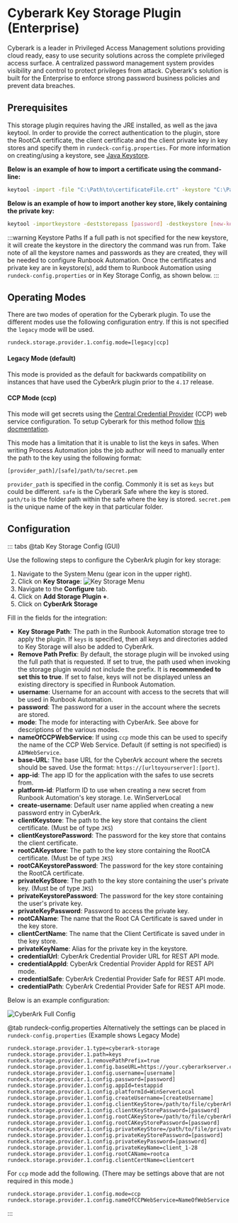 # Cyberark Key Storage Plugin (Enterprise)

Cyberark is a leader in Privileged Access Management solutions providing cloud ready, easy to use security solutions across the complete privileged access surface.  A centralized password management system provides visibility and control to protect privileges from attack.  Cyberark's solution is built for the Enterprise to enforce strong password business policies and prevent data breaches.

## Prerequisites
This storage plugin requires having the JRE installed, as well as the java keytool. In order to provide the correct authentication to the plugin, store the RootCA certificate, the client certificate and the client private key in key stores and specify them in `rundeck-config.properties`. For more information on creating/using a keystore, see [Java Keystore](https://www.ibm.com/docs/en/cognos-tm1/10.2.2?topic=ictocyoiatwas-add-certificates-jre-keystore). 

**Below is an example of how to import a certificate using the command-line:**
```bash
keytool -import -file "C:\Path\to\certificateFile.crt" -keystore "C:\Path\to\Keystore\Keystorename" -storepass "password"
```

**Below is an example of how to import another key store, likely containing the private key:**
```bash
keytool -importkeystore -deststorepass [password] -destkeystore [new-keystore.jks] -srckeystore [keystore-filename.p12] -srcstoretype PKCS12```
```

:::warning Keystore Paths
If a full path is not specified for the new keystore, it will create the keystore in the directory the command was run from. Take note of all the keystore names and passwords as they are created, they will be needed to configure Runbook Automation. Once the certificates and private key are in keystore(s), add them to Runbook Automation using `rundeck-config.properties` or in Key Storage Config, as shown below.
:::

## Operating Modes

There are two modes of operation for the Cyberark plugin.  To use the different modes use the following configuration entry.  If this is not specified the `legacy` mode will be used.

`rundeck.storage.provider.1.config.mode=[legacy|ccp]`

#### Legacy Mode (default)

This mode is provided as the default for backwards compatibility on instances that have used the CyberArk plugin prior to the `4.17` release.

#### CCP Mode (ccp)

This mode will get secrets using the [Central Credential Provider](https://docs.cyberark.com/AAM-CP/13.0/en/Content/CCP/The-Central%20-Credential-Provider.htm) (CCP) web service configuration.  To setup Cyberark for this method follow [this docmentation](https://docs.cyberark.com/AAM-CP/13.0/en/Content/CCP/Configure_CCPWindows.htm).


This mode has a limitation that it is unable to list the keys in safes.  When writing Process Automation jobs the job author will need to manually enter the path to the key using the following format:

`[provider_path]/[safe]/path/to/secret.pem`

`provider_path` is specified in the config.  Commonly it is set as `keys` but could be different.
`safe` is the Cyberark Safe where the key is stored.
`path/to` is the folder path within the safe where the key is stored.
`secret.pem` is the unique name of the key in that particular folder.

## Configuration

::: tabs
@tab Key Storage Config (GUI)

Use the following steps to configure the CyberArk plugin for key storage:

1. Navigate to the System Menu (gear icon in the upper right).
2. Click on **Key Storage**:
   ![Key Storage Menu](/assets/img/key-storage-menu.png)
3. Navigate to the **Configure** tab.
4. Click on **Add Storage Plugin +**.
5. Click on **CyberArk Storage**

Fill in the fields for the integration: 

* **Key Storage Path**: The path in the Runbook Automation storage tree to apply the plugin. If `keys` is specified, then all keys and directories added to Key Storage will also be added to CyberArk.
* **Remove Path Prefix**: By default, the storage plugin will be invoked using the full path that is requested. If set to true, the path used when invoking the storage plugin would not include the prefix. It is **recommended to set this to true**. If set to false, keys will not be displayed unless an existing directory is specified in Runbook Automation.
* **username**: Username for an account with access to the secrets that will be used in Runbook Automation.
* **password**: The password for a user in the account where the secrets are stored.
* **mode**: The mode for interacting with CyberArk. See above for descriptions of the various modes.
* **nameOfCCPWebService**: If using `ccp` mode this can be used to specify the name of the CCP Web Service.  Default (if setting is not specified) is `AIMWebService`.
* **base-URL**: The base URL for the CyberArk account where the secrets should be saved. Use the format: `https://[urltoyourserver]:[port]`.
* **app-id**: The app ID for the application with the safes to use secrets from.
* **platform-id**: Platform ID to use when creating a new secret from Runbook Automation's key storage. I.e. WinServerLocal
* **create-username**: Default user name applied when creating a new password entry in CyberArk.
* **clientKeystore**: The path to the key store that contains the client certificate. (Must be of type `JKS`)
* **clientKeystorePassword**: The password for the key store that contains the client certificate.
* **rootCAKeystore**: The path to the key store containing the RootCA certificate. (Must be of type `JKS`)
* **rootCAKeystorePassword**: The password for the key store containing the RootCA certificate.
* **privateKeyStore**: The path to the key store containing the user's private key. (Must be of type `JKS`)
* **privateKeystorePassword**: The password for the key store containing the user's private key.
* **privateKeyPassword**: Password to access the private key.
* **rootCAName**: The name that the Root CA Certificate is saved under in the key store.
* **clientCertName**: The name that the Client Certificate is saved under in the key store.
* **privateKeyName**: Alias for the private key in the keystore.
* **credentialUrl**: CyberArk Credential Provider URL for REST API mode.
* **credentialAppId**: CyberArk Credential Provider AppId for REST API mode.
* **credentialSafe**: CyberArk Credential Provider Safe for REST API mode.
* **credentialPath**: CyberArk Credential Provider Safe for REST API mode.

Below is an example configuration:

![CyberArk Full Config](/assets/img/cyberark-config-full.png)<br>

[//]: # (![Cyberark Configuration]&#40;/assets/img/keystorage-cyberark-config1.png&#41;)

[//]: # ()
[//]: # (![Cyberark Configuration - continued]&#40;/assets/img/keystorage-cyberark-config2.png&#41;)

@tab rundeck-config.properties
Alternatively the settings can be placed in `rundeck-config.properties` (Example shows Legacy Mode)
```
rundeck.storage.provider.1.type=cyberark-storage
rundeck.storage.provider.1.path=keys
rundeck.storage.provider.1.removePathPrefix=true
rundeck.storage.provider.1.config.baseURL=https://your.cyberarkserver.com
rundeck.storage.provider.1.config.username=[username]
rundeck.storage.provider.1.config.password=[password]
rundeck.storage.provider.1.config.appId=testappid
rundeck.storage.provider.1.config.platformId=WinServerLocal
rundeck.storage.provider.1.config.createUsername=[createUsername]
rundeck.storage.provider.1.config.clientKeyStore=/path/to/file/cyberArkKeyStore
rundeck.storage.provider.1.config.clientKeyStorePassword=[password]
rundeck.storage.provider.1.config.rootCAKeyStore=/path/to/file/cyberArkKeyStore
rundeck.storage.provider.1.config.rootCAKeyStorePassword=[password]
rundeck.storage.provider.1.config.privateKeyStore=/path/to/file/privateKeyStore
rundeck.storage.provider.1.config.privateKeyStorePassword=[password]
rundeck.storage.provider.1.config.privateKeyPassword=[password]
rundeck.storage.provider.1.config.privateKeyName=client_1-28
rundeck.storage.provider.1.config.rootCAName=rootca
rundeck.storage.provider.1.config.clientCertName=clientcert
```

For `ccp` mode add the following.  (There may be settings above that are not required in this mode.)
```
rundeck.storage.provider.1.config.mode=ccp
rundeck.storage.provider.1.config.nameOfCCPWebService=NameOfWebService
```

:::
